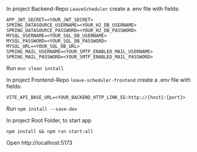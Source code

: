 In project Backend-Repo `LeaveScheduler` create a .env file with fields:

    APP_JWT_SECRET=<YOUR_JWT_SECRET>
    SPRING_DATASOURCE_USERNAME=<YOUR_H2_DB_USERNAME>
    SPRING_DATASOURCE_PASSWORD=<YOUR_H2_DB_PASSWORD>
    MYSQL_USERNAME=<YOUR_SQL_DB_USERNAME>
    MYSQL_PASSWORD=<YOUR_SQL_DB_PASSWORD>
    MYSQL_URL=<YOUR_SQL_DB_URL>
    SPRING_MAIL_USERNAME=<YOUR_SMTP_ENABLED_MAIL_USERNAME>
    SPRING_MAIL_PASSWORD=<YOUR_SMTP_ENABLED_MAIL_PASSWORD>

  Run `mvn clean install`

In project Frontend-Repo `leave-scheduler-frontend` create a .env file with fields:

    VITE_API_BASE_URL=<YOUR_BACKEND_HTTP_LINK_EG:http://{host}:{port}>
  
  Run `npm install --save-dev`

In project Root Folder, to start app

    npm install && npm run start:all

Open http://localhost:5173
